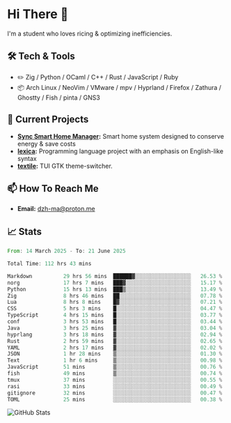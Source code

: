 # Hi There 👋
I'm a student who loves ricing & optimizing inefficiencies.
## 🛠️ Tech & Tools
- ✏️  Zig / Python / OCaml / C++ / Rust / JavaScript / Ruby
- 📦 Arch Linux / NeoVim / VMware / mpv / Hyprland / Firefox / Zathura / Ghostty / Fish / pinta / GNS3
## 🔭 Current Projects
- **[Sync Smart Home Manager](https://github.com/dzh-ma/sync):** Smart home system designed to conserve energy & save costs
- **[lexica](https://github.com/dzh-ma/lexica):** Programming language project with an emphasis on English-like syntax
- **[textile](https://github.com/dzh-ma/textile):** TUI GTK theme-switcher.
## 📫 How To Reach Me
- **Email:** [dzh-ma@proton.me](mailto:dzh-ma@proton.me)
## 📈 Stats
<!--START_SECTION:waka-->

```rust
From: 14 March 2025 - To: 21 June 2025

Total Time: 112 hrs 43 mins

Markdown          29 hrs 56 mins  ██████▓░░░░░░░░░░░░░░░░░░   26.53 %
norg              17 hrs 7 mins   ███▓░░░░░░░░░░░░░░░░░░░░░   15.17 %
Python            15 hrs 13 mins  ███▒░░░░░░░░░░░░░░░░░░░░░   13.49 %
Zig               8 hrs 46 mins   ██░░░░░░░░░░░░░░░░░░░░░░░   07.78 %
Lua               8 hrs 8 mins    █▓░░░░░░░░░░░░░░░░░░░░░░░   07.21 %
CSS               5 hrs 3 mins    █░░░░░░░░░░░░░░░░░░░░░░░░   04.47 %
TypeScript        4 hrs 15 mins   █░░░░░░░░░░░░░░░░░░░░░░░░   03.77 %
conf              3 hrs 53 mins   █░░░░░░░░░░░░░░░░░░░░░░░░   03.44 %
Java              3 hrs 25 mins   ▓░░░░░░░░░░░░░░░░░░░░░░░░   03.04 %
hyprlang          3 hrs 18 mins   ▓░░░░░░░░░░░░░░░░░░░░░░░░   02.94 %
Rust              2 hrs 59 mins   ▓░░░░░░░░░░░░░░░░░░░░░░░░   02.65 %
YAML              2 hrs 17 mins   ▓░░░░░░░░░░░░░░░░░░░░░░░░   02.02 %
JSON              1 hr 28 mins    ▒░░░░░░░░░░░░░░░░░░░░░░░░   01.30 %
Text              1 hr 6 mins     ▒░░░░░░░░░░░░░░░░░░░░░░░░   00.98 %
JavaScript        51 mins         ▒░░░░░░░░░░░░░░░░░░░░░░░░   00.76 %
fish              49 mins         ▒░░░░░░░░░░░░░░░░░░░░░░░░   00.74 %
tmux              37 mins         ░░░░░░░░░░░░░░░░░░░░░░░░░   00.55 %
rasi              33 mins         ░░░░░░░░░░░░░░░░░░░░░░░░░   00.49 %
gitignore         32 mins         ░░░░░░░░░░░░░░░░░░░░░░░░░   00.47 %
TOML              25 mins         ░░░░░░░░░░░░░░░░░░░░░░░░░   00.38 %
```

<!--END_SECTION:waka-->

![GitHub Stats](https://github-readme-stats.vercel.app/api?username=dzh-ma&show_icons=true&theme=transparent)
